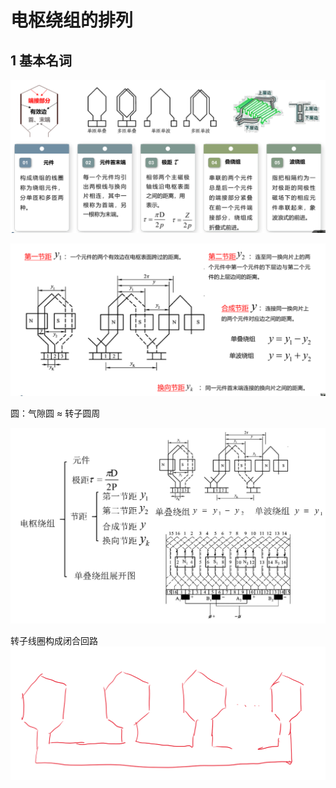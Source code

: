 # 电枢绕组的排列


## 1 基本名词

![alt text](image-11a.png)

![alt text](image00.png)

圆：气隙圆 $\approx$ 转子圆周

![alt text](image-22b.png)

转子线圈构成闭合回路
![alt text](image-33c.png)